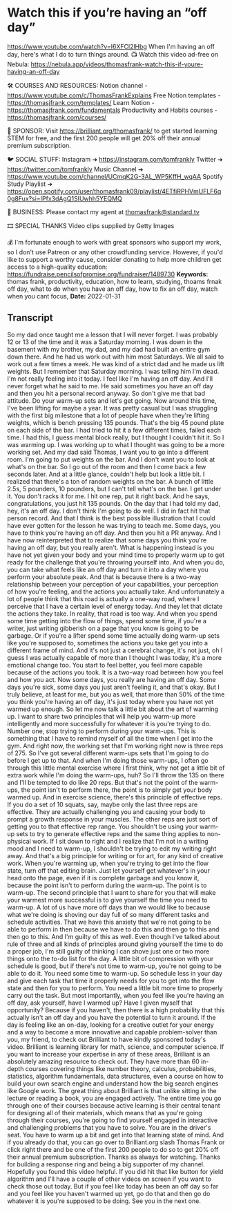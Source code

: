 # Watch this if you’re having an “off day”
https://www.youtube.com/watch?v=I6XFCl2lHbg
When I'm having an off day, here's what I do to turn things around.
📺 Watch this video ad-free on Nebula: https://nebula.app/videos/thomasfrank-watch-this-if-youre-having-an-off-day

🛠 COURSES AND RESOURCES: 
Notion channel - https://www.youtube.com/c/ThomasFrankExplains
Free Notion templates - https://thomasjfrank.com/templates/
Learn Notion - https://thomasjfrank.com/fundamentals
Productivity and Habits courses - https://thomasjfrank.com/courses/

🦙 SPONSOR: 
Visit https://brilliant.org/thomasfrank/ to get started learning STEM for free, and the first 200 people will get 20% off their annual premium subscription.

🐦 SOCIAL STUFF:
Instagram ➔ https://instagram.com/tomfrankly
Twitter ➔ https://twitter.com/tomfrankly
Music Channel ➔ https://www.youtube.com/channel/UCmqK2G-3AL_WP5KffH_wqAA
Spotify Study Playlist ➔ https://open.spotify.com/user/thomasfrank09/playlist/4ETfiRPHVmUFLF6q0g8Fux?si=IPfx3dAgQ1SIUwhh5YEQMQ

👐 BUSINESS:
Please contact my agent at thomasfrank@standard.tv

🎞 SPECIAL THANKS
Video clips supplied by Getty Images

💰 I'm fortunate enough to work with great sponsors who support my work, so I don't use Patreon or any other crowdfunding service. However, if you'd like to support a worthy cause, consider donating to help more children get access to a high-quality education: https://fundraise.pencilsofpromise.org/fundraiser/1489730
**Keywords:** thomas frank, productivity, education, how to learn, studying, thoams frnak off day, what to do when you have an off day, how to fix an off day, watch when you cant focus, 
**Date:** 2022-01-31

## Transcript
 So my dad once taught me a lesson that I will never forget. I was probably 12 or 13 of the time and it was a Saturday morning. I was down in the basement with my brother, my dad, and my dad had built an entire gym down there. And he had us work out with him most Saturdays. We all said to work out a few times a week. He was kind of a strict dad and he made us lift weights. But I remember that Saturday morning. I was telling him I'm dead. I'm not really feeling into it today. I feel like I'm having an off day. And I'll never forget what he said to me. He said sometimes you have an off day and then you hit a personal record anyway. So don't give me that bad attitude. Do your warm-up sets and let's get going. Now around this time, I've been lifting for maybe a year. It was pretty casual but I was struggling with the first big milestone that a lot of people have when they're lifting weights, which is bench pressing 135 pounds. That's the big 45 pound plate on each side of the bar. I had tried to hit it a few different times, failed each time. I had this, I guess mental block really, but I thought I couldn't hit it. So I was warming up. I was working up to what I thought was going to be a more working set. And my dad said Thomas, I want you to go into a different room. I'm going to put weights on the bar. And I don't want you to look at what's on the bar. So I go out of the room and then I come back a few seconds later. And at a little glance, couldn't help but look a little bit. I realized that there's a ton of random weights on the bar. A bunch of little 2.5s, 5 pounders, 10 pounders, but I can't tell what's on the bar. I get under it. You don't racks it for me. I hit one rep, put it right back. And he says, congratulations, you just hit 135 pounds. On the day that I had told my dad, hey, it's an off day. I don't think I'm going to do well. I did in fact hit that person record. And that I think is the best possible illustration that I could have ever gotten for the lesson he was trying to teach me. Some days, you have to think you're having an off day. And then you hit a PR anyway. And I have now reinterpreted that to realize that some days you think you're having an off day, but you really aren't. What is happening instead is you have not yet given your body and your mind time to properly warm up to get ready for the challenge that you're throwing yourself into. And when you do, you can take what feels like an off day and turn it into a day where you perform your absolute peak. And that is because there is a two-way relationship between your perception of your capabilities, your perception of how you're feeling, and the actions you actually take. And unfortunately a lot of people think that this road is actually a one-way road, where I perceive that I have a certain level of energy today. And they let that dictate the actions they take. In reality, that road is too way. And when you spend some time getting into the flow of things, spend some time, if you're a writer, just writing gibberish on a page that you know is going to be garbage. Or if you're a lifter spend some time actually doing warm-up sets like you're supposed to, sometimes the actions you take get you into a different frame of mind. And it's not just a cerebral change, it's not just, oh I guess I was actually capable of more than I thought I was today, it's a more emotional change too. You start to feel better, you feel more capable because of the actions you took. It is a two-way road between how you feel and how you act. Now some days, you really are having an off day. Some days you're sick, some days you just aren't feeling it, and that's okay. But I truly believe, at least for me, but you as well, that more than 50% of the time you think you're having an off day, it's just today where you have not yet warmed up enough. So let me now talk a little bit about the art of warming up. I want to share two principles that will help you warm-up more intelligently and more successfully for whatever it is you're trying to do. Number one, stop trying to perform during your warm-ups. This is something that I have to remind myself of all the time when I get into the gym. And right now, the working set that I'm working right now is three reps of 275. So I've got several different warm-ups sets that I'm going to do before I get up to that. And when I'm doing those warm-ups, I often go through this little mental exercise where I first think, why not get a little bit of extra work while I'm doing the warm-ups, huh? So I'll throw the 135 on there and I'll be tempted to do like 20 reps. But that's not the point of the warm-ups, the point isn't to perform there, the point is to simply get your body warmed up. And in exercise science, there's this principle of effective reps. If you do a set of 10 squats, say, maybe only the last three reps are effective. They are actually challenging you and causing your body to prompt a growth response in your muscles. The other reps are just sort of getting you to that effective rep range. You shouldn't be using your warm-up sets to try to generate effective reps and the same thing applies to non-physical work. If I sit down to right and I realize that I'm not in a writing mood and I need to warm-up, I shouldn't be trying to edit my writing right away. And that's a big principle for writing or for art, for any kind of creative work. When you're warming up, when you're trying to get into the flow state, turn off that editing brain. Just let yourself get whatever's in your head onto the page, even if it is complete garbage and you know it, because the point isn't to perform during the warm-up. The point is to warm-up. The second principle that I want to share for you that will make your warmest more successful is to give yourself the time you need to warm-up. A lot of us have more off days than we would like to because what we're doing is shoving our day full of so many different tasks and schedule activities. That we have this anxiety that we're not going to be able to perform in then because we have to do this and then go to this and then go to this. And I'm guilty of this as well. Even though I've talked about rule of three and all kinds of principles around giving yourself the time to do a proper job, I'm still guilty of thinking I can shove just one or two more things onto the to-do list for the day. A little bit of compression with your schedule is good, but if there's not time to warm-up, you're not going to be able to do it. You need some time to warm-up. So schedule less in your day and give each task that time it properly needs for you to get into the flow state and then for you to perform. You need a little bit more time to properly carry out the task. But most importantly, when you feel like you're having an off day, ask yourself, have I warmed up? Have I given myself that opportunity? Because if you haven't, then there is a high probability that this actually isn't an off day and you have the potential to turn it around. If the day is feeling like an on-day, looking for a creative outlet for your energy and a way to become a more innovative and capable problem-solver than you, my friend, to check out Brilliant to have kindly sponsored today's video. Brilliant is learning library for math, science, and computer science. If you want to increase your expertise in any of these areas, Brilliant is an absolutely amazing resource to check out. They have more than 60 in-depth courses covering things like number theory, calculus, probabilities, statistics, algorithm fundamentals, data structures, even a course on how to build your own search engine and understand how the big search engines like Google work. The great thing about Brilliant is that unlike sitting in the lecture or reading a book, you are engaged actively. The entire time you go through one of their courses because active learning is their central tenant for designing all of their materials, which means that as you're going through their courses, you're going to find yourself engaged in interactive and challenging problems that you have to solve. You are in the driver's seat. You have to warm up a bit and get into that learning state of mind. And if you already do that, you can go over to Brilliant.org slash Thomas Frank or click right there and be one of the first 200 people to do so to get 20% off their annual premium subscription. Thanks as always for watching. Thanks for building a response ring and being a big supporter of my channel. Hopefully you found this video helpful. If you did hit that like button for yield algorithm and I'll have a couple of other videos on screen if you want to check those out today. But if you feel like today has been an off day so far and you feel like you haven't warmed up yet, go do that and then go do whatever it is you're supposed to be doing. See you in the next one.
